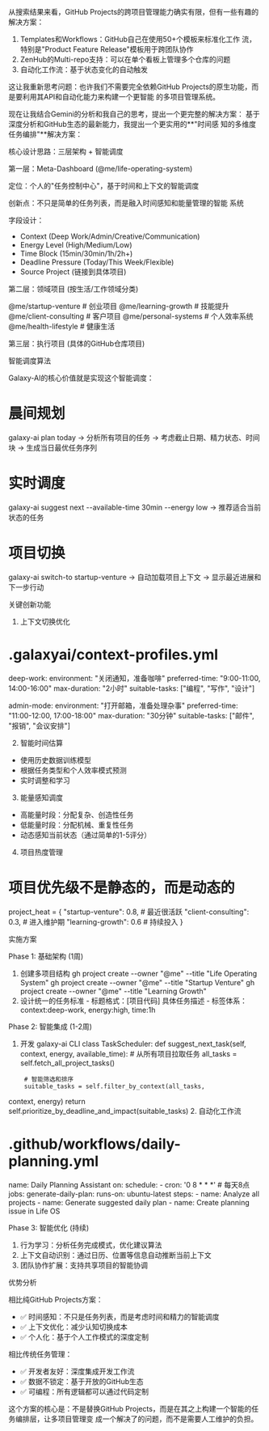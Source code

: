 从搜索结果来看，GitHub 
  Projects的跨项目管理能力确实有限，但有一些有趣的解决方案：

  1. Templates和Workflows：GitHub自己在使用50+个模板来标准化工作
  流，特别是"Product Feature Release"模板用于跨团队协作
  2. ZenHub的Multi-repo支持：可以在单个看板上管理多个仓库的问题
  3. 自动化工作流：基于状态变化的自动触发

  这让我重新思考问题：也许我们不需要完全依赖GitHub 
  Projects的原生功能，而是要利用其API和自动化能力来构建一个更智能
  的多项目管理系统。

  现在让我结合Gemini的分析和我自己的思考，提出一个更完整的解决方案：
  基于深度分析和GitHub生态的最新能力，我提出一个更实用的**"时间感
  知的多维度任务编排"**解决方案：

  核心设计思路：三层架构 + 智能调度

  第一层：Meta-Dashboard (@me/life-operating-system)

  定位：个人的"任务控制中心"，基于时间和上下文的智能调度

  创新点：不只是简单的任务列表，而是融入时间感知和能量管理的智能
  系统

  字段设计：
  - Context (Deep Work/Admin/Creative/Communication)
  - Energy Level (High/Medium/Low)
  - Time Block (15min/30min/1h/2h+)
  - Deadline Pressure (Today/This Week/Flexible)
  - Source Project (链接到具体项目)

  第二层：领域项目 (按生活/工作领域分类)

  @me/startup-venture      # 创业项目
  @me/learning-growth      # 技能提升
  @me/client-consulting    # 客户项目
  @me/personal-systems     # 个人效率系统
  @me/health-lifestyle     # 健康生活

  第三层：执行项目 (具体的GitHub仓库项目)

  智能调度算法

  Galaxy-AI的核心价值就是实现这个智能调度：

  # 晨间规划
  galaxy-ai plan today
  → 分析所有项目的任务
  → 考虑截止日期、精力状态、时间块
  → 生成当日最优任务序列

  # 实时调度
  galaxy-ai suggest next --available-time 30min --energy low
  → 推荐适合当前状态的任务

  # 项目切换
  galaxy-ai switch-to startup-venture
  → 自动加载项目上下文
  → 显示最近进展和下一步行动

  关键创新功能

  1. 上下文切换优化

  # .galaxyai/context-profiles.yml
  deep-work:
    environment: "关闭通知，准备咖啡"
    preferred-time: "9:00-11:00, 14:00-16:00"
    max-duration: "2小时"
    suitable-tasks: ["编程", "写作", "设计"]

  admin-mode:
    environment: "打开邮箱，准备处理杂事"
    preferred-time: "11:00-12:00, 17:00-18:00"
    max-duration: "30分钟"
    suitable-tasks: ["邮件", "报销", "会议安排"]

  2. 智能时间估算

  - 使用历史数据训练模型
  - 根据任务类型和个人效率模式预测
  - 实时调整和学习

  3. 能量感知调度

  - 高能量时段：分配复杂、创造性任务
  - 低能量时段：分配机械、重复性任务
  - 动态感知当前状态（通过简单的1-5评分）

  4. 项目热度管理

  # 项目优先级不是静态的，而是动态的
  project_heat = {
      "startup-venture": 0.8,    # 最近很活跃
      "client-consulting": 0.3,  # 进入维护期
      "learning-growth": 0.6     # 持续投入
  }

  实施方案

  Phase 1: 基础架构 (1周)

  1. 创建多项目结构
  gh project create --owner "@me" --title "Life Operating System"
  gh project create --owner "@me" --title "Startup Venture"
  gh project create --owner "@me" --title "Learning Growth"
  2. 设计统一的任务标准
    - 标题格式：[项目代码] 具体任务描述
    - 标签体系：context:deep-work, energy:high, time:1h

  Phase 2: 智能集成 (1-2周)

  1. 开发 galaxy-ai CLI
  class TaskScheduler:
      def suggest_next_task(self, context, energy, 
  available_time):
          # 从所有项目拉取任务
          all_tasks = self.fetch_all_project_tasks()

          # 智能筛选和排序
          suitable_tasks = self.filter_by_context(all_tasks,
  context, energy)
          return
  self.prioritize_by_deadline_and_impact(suitable_tasks)
  2. 自动化工作流
  # .github/workflows/daily-planning.yml
  name: Daily Planning Assistant
  on:
    schedule:
      - cron: '0 8 * * *'  # 每天8点
  jobs:
    generate-daily-plan:
      runs-on: ubuntu-latest
      steps:
        - name: Analyze all projects
        - name: Generate suggested daily plan
        - name: Create planning issue in Life OS

  Phase 3: 智能优化 (持续)

  1. 行为学习：分析任务完成模式，优化建议算法
  2. 上下文自动识别：通过日历、位置等信息自动推断当前上下文
  3. 团队协作扩展：支持共享项目的智能协调

  优势分析

  相比纯GitHub Projects方案：
  - ✅ 时间感知：不只是任务列表，而是考虑时间和精力的智能调度
  - ✅ 上下文优化：减少认知切换成本
  - ✅ 个人化：基于个人工作模式的深度定制

  相比传统任务管理：
  - ✅ 开发者友好：深度集成开发工作流
  - ✅ 数据不锁定：基于开放的GitHub生态
  - ✅ 可编程：所有逻辑都可以通过代码定制

  这个方案的核心是：不是替换GitHub 
  Projects，而是在其之上构建一个智能的任务编排层，让多项目管理变
  成一个解决了的问题，而不是需要人工维护的负担。